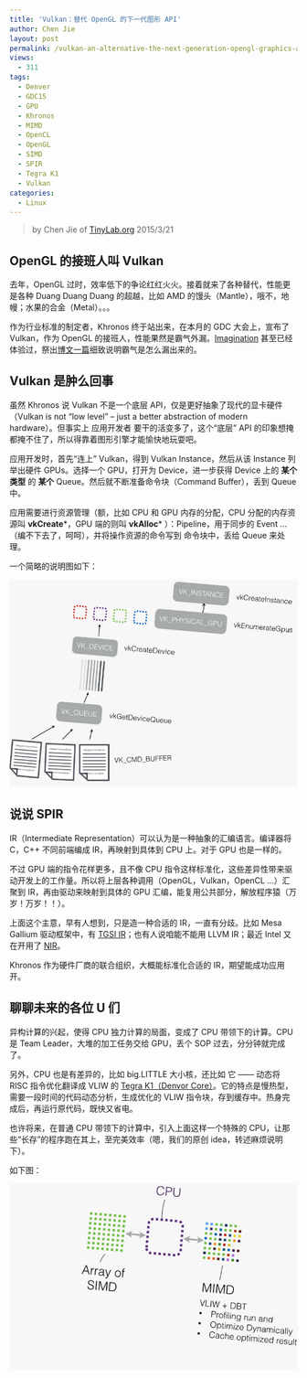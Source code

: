```yaml
---
title: 'Vulkan：替代 OpenGL 的下一代图形 API'
author: Chen Jie
layout: post
permalink: /vulkan-an-alternative-the-next-generation-opengl-graphics-api/
views:
  - 311
tags:
  - Denver
  - GDC15
  - GPU
  - Khronos
  - MIMD
  - OpenCL
  - OpenGL
  - SIMD
  - SPIR
  - Tegra K1
  - Vulkan
categories:
  - Linux
---
```


<!-- title: vulakn - 替代 openGL 的下一代图形 API -->

<!-- %s/!\[image\](/&#038;\/wp-content\/uploads\/2015\/03\// -->

> by Chen Jie of [TinyLab.org][1]
> 2015/3/21


## OpenGL 的接班人叫 Vulkan

去年，OpenGL 过时，效率低下的争论红红火火。接着就来了各种替代，性能更是各种 Duang Duang Duang 的超越，比如 AMD 的馒头（Mantle），哦不，地幔；水果的合金（Metal）。。。

作为行业标准的制定者，Khronos 终于站出来，在本月的 GDC 大会上，宣布了 Vulkan，作为 OpenGL 的接班人，性能果然是霸气外漏。[Imagination][2] 甚至已经体验过，祭出[博文一篇][3]细致说明霸气是怎么漏出来的。

## Vulkan 是肿么回事

虽然 Khronos 说 Vulkan 不是一个底层 API，仅是更好抽象了现代的显卡硬件（Vulkan is not “low level” – just a better abstraction of modern hardware）。但事实上 应用开发者 要干的活变多了，这个“底层” API 的印象想掩都掩不住了，所以得靠着图形引擎才能愉快地玩耍吧。

应用开发时，首先“连上” Vulkan，得到 Vulkan Instance，然后从该 Instance 列举出硬件 GPUs。选择一个 GPU，打开为 Device，进一步获得 Device 上的 **某个类型** 的 **某个** Queue。然后就不断准备命令块（Command Buffer），丢到 Queue 中。

应用需要进行资源管理（额，比如 CPU 和 GPU 内存的分配，CPU 分配的内存资源叫 **vkCreate***，GPU 端的则叫 **vkAlloc*** ）：Pipeline，用于同步的 Event &#8230;（编不下去了，呵呵），并将操作资源的命令写到 命令块中，丢给 Queue 来处理。

一个简略的说明图如下：

![image][4]

## 说说 SPIR

IR（Intermediate Representation）可以认为是一种抽象的汇编语言。编译器将 C，C++ 不同前端编成 IR，再映射到具体到 CPU 上。对于 GPU 也是一样的。

不过 GPU 端的指令花样更多，且不像 CPU 指令这样标准化，这些差异性带来驱动开发上的工作量。所以将上层各种调用（OpenGL，Vulkan，OpenCL &#8230;）汇聚到 IR，再由驱动来映射到具体的 GPU 汇编，能复用公共部分，解放程序猿（万岁！万岁！！）。

上面这个主意，早有人想到，只是造一种合适的 IR，一直有分歧。比如 Mesa Gallium 驱动框架中，有 [TGSI IR][5]；也有人说咱能不能用 LLVM IR；最近 Intel 又在开用了 [NIR][6]。

Khronos 作为硬件厂商的联合组织，大概能标准化合适的 IR，期望能成功应用开。

## 聊聊未来的各位 U 们

异构计算的兴起，使得 CPU 独力计算的局面，变成了 CPU 带领下的计算。CPU 是 Team Leader，大堆的加工任务交给 GPU，丢个 SOP 过去，分分钟就完成了。

另外，CPU 也是有差异的，比如 big.LITTLE 大小核，还比如 它 —— 动态将 RISC 指令优化翻译成 VLIW 的 [Tegra K1（Denvor Core）][7]。它的特点是慢热型，需要一段时间的代码动态分析，生成优化的 VLIW 指令块，存到缓存中。热身完成后，再运行原代码，既快又省电。

也许将来，在普通 CPU 带领下的计算中，引入上面这样一个特殊的 CPU，让那些“长存”的程序跑在其上，至完美效率（嗯，我们的原创 idea，转述麻烦说明下）。

如下图：

![image][8]





 [1]: http://tinylab.org
 [2]: http://imgtec.com/
 [3]: http://blog.imgtec.com/powervr/trying-out-the-new-vulkan-graphics-api-on-powervr-gpus
 [4]: /wp-content/uploads/2015/03/vulkan-overview.jpg
 [5]: http://gallium.readthedocs.org/en/latest/tgsi.html
 [6]: http://www.phoronix.com/scan.php/?page=news_item&px=Intel-NIR-Default-Mesa-IR
 [7]: /nvidia黑科技-丹佛核心杀到！
 [8]: /wp-content/uploads/2015/03/idea-of-CPU-SIMD-MIMD-co-work.jpg
